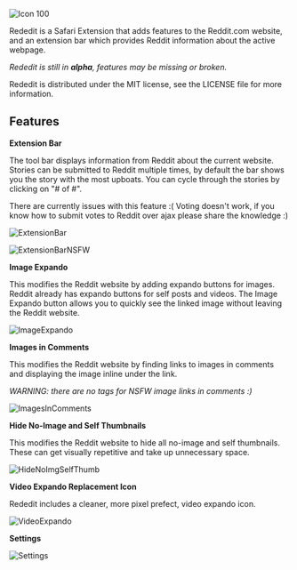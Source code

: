 ![Icon 100](http://github.com/InScopeApps/Rededit/raw/master/Rededit.safariextension/Icon-100.png)

Rededit is a Safari Extension that adds features to the Reddit.com website, and an extension bar which provides Reddit information about the active webpage.

*Rededit is still in **alpha**, features may be missing or broken.*

Rededit is distributed under the MIT license, see the LICENSE file for more information.

Features
--------

**Extension Bar**

The tool bar displays information from Reddit about the current website. Stories can be submitted to Reddit multiple times, by default the bar shows you the story with the most upboats. You can cycle through the stories by clicking on "# of #".

There are currently issues with this feature :( Voting doesn't work, if you know how to submit votes to Reddit over ajax please share the knowledge :)

![ExtensionBar](http://github.com/InScopeApps/Rededit/raw/master/ScreenShots/ExtensionBar.png)

![ExtensionBarNSFW](http://github.com/InScopeApps/Rededit/raw/master/ScreenShots/ExtensionBarNSFW.png)

**Image Expando**

This modifies the Reddit website by adding expando buttons for images. Reddit already has expando buttons for self posts and videos. The Image Expando button allows you to quickly see the linked image without leaving the Reddit website.

![ImageExpando](http://github.com/InScopeApps/Rededit/raw/master/ScreenShots/ImageExpando.png)

**Images in Comments**

This modifies the Reddit website by finding links to images in comments and displaying the image inline under the link. 

*WARNING: there are no tags for NSFW image links in comments :)*

![ImagesInComments](http://github.com/InScopeApps/Rededit/raw/master/ScreenShots/ImagesInComments.png)

**Hide No-Image and Self Thumbnails**

This modifies the Reddit website to hide all no-image and self thumbnails. These can get visually repetitive and take up unnecessary space.

![HideNoImgSelfThumb](http://github.com/InScopeApps/Rededit/raw/master/ScreenShots/HideNoImgSelfThumb.png)

**Video Expando Replacement Icon**

Rededit includes a cleaner, more pixel prefect, video expando icon.

![VideoExpando](http://github.com/InScopeApps/Rededit/raw/master/ScreenShots/VideoExpando.png)

**Settings**

![Settings](http://github.com/InScopeApps/Rededit/raw/master/ScreenShots/Settings.png)


